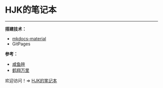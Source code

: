 # HJK的笔记本

---

**搭建技术：**

+ [mkdocs-material](https://squidfunk.github.io/mkdocs-material/)
+ GitPages

**参考：**

+ [咸鱼暄](https://xuan-insr.github.io/)
+ [鹤翔万里](https://note.tonycrane.cc/#oo-hi)

欢迎访问！=> [HJK的笔记本](https://hellohjk.site)